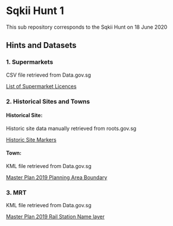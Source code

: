 # Sqkii Hunt 1
This sub repository corresponds to the Sqkii Hunt on 18 June 2020

## Hints and Datasets

### 1. Supermarkets

CSV file retrieved from Data.gov.sg

[List of Supermarket Licences](https://data.gov.sg/dataset/list-of-supermarket-licences?resource_id=3561a136-4ee4-4029-a5cd-ddf591cce643
 "List of Supermarket Licences")

### 2. Historical Sites and Towns

#### Historical Site:

Historic site data manually retrieved from roots.gov.sg

[Historic Site Markers](https://roots.sg/learn/places/Historic%20Sites "Historic Site Markers")

#### Town:

KML file retrieved from Data.gov.sg

[Master Plan 2019 Planning Area Boundary](https://data.gov.sg/dataset/master-plan-2019-planning-area-boundary-no-sea
 "Master Plan 2019 Planning Area Boundary")

### 3. MRT

KML file retrieved from Data.gov.sg

[Master Plan 2019 Rail Station Name layer](https://data.gov.sg/dataset/master-plan-2019-rail-station-name-layer
 "Master Plan 2019 Rail Station Name layer
")
